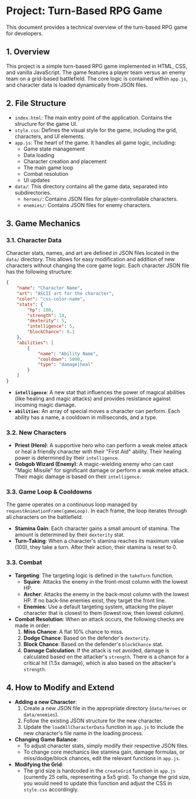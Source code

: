 # Project: Turn-Based RPG Game

This document provides a technical overview of the turn-based RPG game for developers.

## 1. Overview

This project is a simple turn-based RPG game implemented in HTML, CSS, and vanilla JavaScript. The game features a player team versus an enemy team on a grid-based battlefield. The core logic is contained within `app.js`, and character data is loaded dynamically from JSON files.

## 2. File Structure

- `index.html`: The main entry point of the application. Contains the structure for the game UI.
- `style.css`: Defines the visual style for the game, including the grid, characters, and UI elements.
- `app.js`: The heart of the game. It handles all game logic, including:
    - Game state management
    - Data loading
    - Character creation and placement
    - The main game loop
    - Combat resolution
    - UI updates
- `data/`: This directory contains all the game data, separated into subdirectories.
    - `heroes/`: Contains JSON files for player-controllable characters.
    - `enemies/`: Contains JSON files for enemy characters.

## 3. Game Mechanics

### 3.1. Character Data

Character stats, names, and art are defined in JSON files located in the `data/` directory. This allows for easy modification and addition of new characters without changing the core game logic. Each character JSON file has the following structure:

```json
{
    "name": "Character Name",
    "art": "ASCII art for the character",
    "color": "css-color-name",
    "stats": {
        "hp": 100,
        "strength": 10,
        "dexterity": 5,
        "intelligence": 5,
        "blockChance": 0.1
    },
    "abilities": [
        {
            "name": "Ability Name",
            "cooldown": 5000,
            "type": "damage|heal"
        }
    ]
}
```

-   **`intelligence`**: A new stat that influences the power of magical abilities (like healing and magic attacks) and provides resistance against incoming magic damage.
-   **`abilities`**: An array of special moves a character can perform. Each ability has a name, a cooldown in milliseconds, and a type.

### 3.2. New Characters

-   **Priest (Hero)**: A supportive hero who can perform a weak melee attack or heal a friendly character with their "First Aid" ability. Their healing power is determined by their `intelligence`.
-   **Gobgob Wizard (Enemy)**: A magic-wielding enemy who can cast "Magic Missile" for significant damage or perform a weak melee attack. Their magic damage is based on their `intelligence`.

### 3.3. Game Loop & Cooldowns

The game operates on a continuous loop managed by `requestAnimationFrame(gameLoop)`. In each frame, the loop iterates through all characters on the battlefield.

- **Stamina Gain**: Each character gains a small amount of stamina. The amount is determined by their `dexterity` stat.
- **Turn-Taking**: When a character's stamina reaches its maximum value (100), they take a turn. After their action, their stamina is reset to 0.

### 3.3. Combat

- **Targeting**: The targeting logic is defined in the `takeTurn` function.
    - **Squire**: Attacks the enemy in the front-most column with the lowest HP.
    - **Archer**: Attacks the enemy in the back-most column with the lowest HP. If no back-line enemies exist, they target the front line.
    - **Enemies**: Use a default targeting system, attacking the player character that is closest to them (lowest row, then lowest column).
- **Combat Resolution**: When an attack occurs, the following checks are made in order:
    1.  **Miss Chance**: A flat 10% chance to miss.
    2.  **Dodge Chance**: Based on the defender's `dexterity`.
    3.  **Block Chance**: Based on the defender's `blockChance` stat.
    4.  **Damage Calculation**: If the attack is not avoided, damage is calculated based on the attacker's `strength`. There is a chance for a critical hit (1.5x damage), which is also based on the attacker's `strength`.

## 4. How to Modify and Extend

- **Adding a new Character**:
    1.  Create a new JSON file in the appropriate directory (`data/heroes` or `data/enemies`).
    2.  Follow the existing JSON structure for the new character.
    3.  Update the `loadAllCharacterData` function in `app.js` to include the new character's file name in the loading process.
- **Changing Game Balance**:
    - To adjust character stats, simply modify their respective JSON files.
    - To change core mechanics like stamina gain, damage formulas, or miss/dodge/block chances, edit the relevant functions in `app.js`.
- **Modifying the Grid**:
    - The grid size is hardcoded in the `createGrid` function in `app.js` (currently 25 cells, representing a 5x5 grid). To change the grid size, you would need to update this function and adjust the CSS in `style.css` accordingly.

